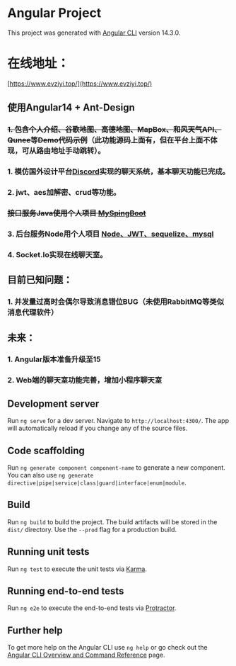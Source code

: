 # Angular Project

This project was generated with [Angular CLI](https://github.com/angular/angular-cli) version 14.3.0.

# 在线地址：
[https://www.evziyi.top/](https://www.evziyi.top/)


## 使用Angular14 + Ant-Design
### ~~1. 包含个人介绍、谷歌地图、高德地图、MapBox、和风天气API、Qunee等Demo代码示例~~（此功能源码上面有，但在平台上面不体现，可从路由地址手动跳转）。
### 1. 模仿国外设计平台[Discord](https://discord.com/)实现的聊天系统，基本聊天功能已完成。
### 2. jwt、aes加解密、crud等功能。
### ~~接口服务Java使用个人项目 [MySpingBoot](https://github.com/jiang227947/MySpingBoot)~~
### 3. 后台服务Node用个人项目 [Node、JWT、sequelize、mysql](https://github.com/jiang227947/node-server)
### 4. Socket.Io实现在线聊天室。

## 目前已知问题：
### 1. 并发量过高时会偶尔导致消息错位BUG（未使用RabbitMQ等类似消息代理软件）

## 未来：
### 1. Angular版本准备升级至15
### 2. Web端的聊天室功能完善，增加小程序聊天室

## Development server

Run `ng serve` for a dev server. Navigate to `http://localhost:4300/`. The app will automatically reload if you change any of the source files.

## Code scaffolding

Run `ng generate component component-name` to generate a new component. You can also use `ng generate directive|pipe|service|class|guard|interface|enum|module`.

## Build

Run `ng build` to build the project. The build artifacts will be stored in the `dist/` directory. Use the `--prod` flag for a production build.

## Running unit tests

Run `ng test` to execute the unit tests via [Karma](https://karma-runner.github.io).

## Running end-to-end tests

Run `ng e2e` to execute the end-to-end tests via [Protractor](http://www.protractortest.org/).

## Further help

To get more help on the Angular CLI use `ng help` or go check out the [Angular CLI Overview and Command Reference](https://angular.io/cli) page.
